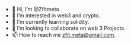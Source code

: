 - 👋 Hi, I’m @Zfitmeta
- 👀 I’m interested in web3 and crypto.
- 🌱 I’m currently learning solidity.
- 💞️ I’m looking to collaborate on web 3 Projects.
- 📫 How to reach me zfit.meta@gmail.com.

<!---
Zfitmeta/Zfitmeta is a ✨ special ✨ repository because its `README.md` (this file) appears on your GitHub profile.
You can click the Preview link to take a look at your changes.
--->
